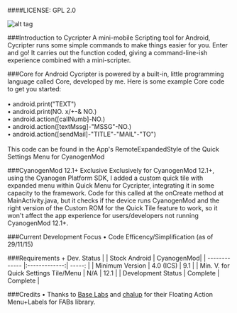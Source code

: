 ####LICENSE: GPL 2.0

![alt tag](https://lh3.googleusercontent.com/UNvCxkCFlcYAXU5SE-bgdZeGE_TipLVOyAsCtc9rAguHymLZDcLB_kRZmVna93mfEbo4hZOUMX1b3T1yYek09jB0jxe0chWp-MYg6mlhhU7C0Hsg_80NKwWC1fe9mQ90clpT82Lhvkn5w5-cvS7mEVSfzgNzVlNmKpA9sfyPChIDZ9Wuo5HN4ScEI0FSZ7nOp4_IGdK-lsv8cN3MIRZb1yJAS030AuejOmmnykrqEZIGkjfRJejKtHXaGq_9tXPh_HqKyP-XXYpEHOLMW-gMutDlxttKOQh91j6BQWIIwKpIlCvcbiPwuTytOQExBFeGbbcBlAPMjHx4_cb32KiAHKD8Y9CNFeQepv2z_gpDkHDaBxOh8Wg03k6qdKIfOqNzAAJDBv-GptYblR5GewwijdMOtl5Ru8_OP2Ic17UlR7a_JJYHa5TQPhjA_MoRJy8LNCwETmznvS91s5pwPpCP_lHNE4EfmlmitTzU-d1yLoZT1I4gz7iKYZUN4Qu4U687ii5mucOWBLqwLWZ_9RMtyVfw1WPDZ0oNZW6HD-pfzNquny_2pWiL05XNqTDVzxNI_q_J=w362-h643-no)

###Introduction to Cycripter
A mini-mobile Scripting tool for Android, Cycripter runs some simple commands to make things easier for you. Enter and go! It carries out the function coded, giving a command-line-ish experience combined with a mini-scripter.

###Core for Android
Cycripter is powered by a built-in, little programming language called Core, developed by me. Here is some example Core code to get you started:
<br>
<br>• android.print(&quot;TEXT&quot;)
<br>• android.print(NO. x/+-& NO.)
<br>• android.action([callNumb]-NO.)
<br>• android.action([textMssg]-&quot;MSSG&quot;-NO.)
<br>• android.action([sendMail]-&quot;TITLE&quot;-&quot;MAIL&quot;-&quot;TO&quot;)
<br>
<br>This code can be found in the App's RemoteExpandedStyle of the Quick Settings Menu for CyanogenMod

###CyanogenMod 12.1+ Exclusive
Exclusively for CyanogenMod 12.1+, using the Cyanogen Platform SDK, I added a custom quick tile with expanded menu within Quick Menu for Cycripter, integrating it in some capacity to the framework. Code for this called at the onCreate method at MainActivity.java, but it checks if the device runs CyanogenMod and the right version of the Custom ROM for the Quick Tile feature to work, so it won't affect the app experience for users/developers not running CyanogenMod 12.1+.

###Current Development Focus
• Code Efficency/Simplification (as of 29/11/15)

###Requirements + Dev. Status
|                 | Stock Android       | CyanogenMod|
| -------------   |:-------------:| -----:    |
| Minimum Version    | 4.0 (ICS)     | 9.1       |
| Min. V. for Quick Settings Tile/Menu | N/A           |   12.1    |
| Development Status   | Complete     |    Complete     |

###Credits
• Thanks to <a href="http://www.github.com/futuresimple">Base Labs</a> and <a href="http://www.github.com/chalup">chalup</a> for their Floating Action Menu+Labels for FABs library.
